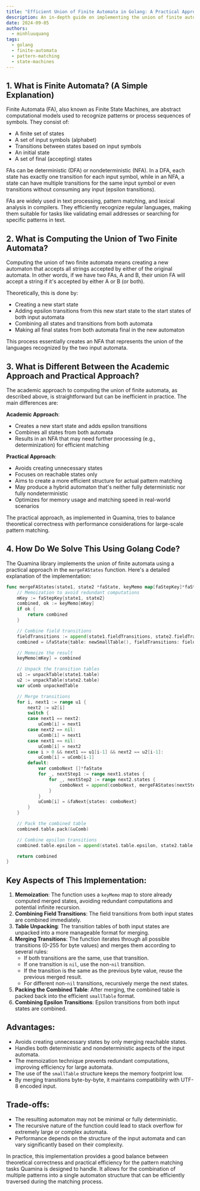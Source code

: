 ```yaml
---
title: "Efficient Union of Finite Automata in Golang: A Practical Approach"
description: An in-depth guide on implementing the union of finite automata in Golang, focusing on practical efficiency and performance considerations.
date: 2024-09-05
authors:
  - minhluuquang
tags:
  - golang
  - finite-automata
  - pattern-matching
  - state-machines
---
```


## 1. What is Finite Automata? (A Simple Explanation)

Finite Automata (FA), also known as Finite State Machines, are abstract computational models used to recognize patterns or process sequences of symbols. They consist of:

- A finite set of states
- A set of input symbols (alphabet)
- Transitions between states based on input symbols
- An initial state
- A set of final (accepting) states

FAs can be deterministic (DFA) or nondeterministic (NFA). In a DFA, each state has exactly one transition for each input symbol, while in an NFA, a state can have multiple transitions for the same input symbol or even transitions without consuming any input (epsilon transitions).

FAs are widely used in text processing, pattern matching, and lexical analysis in compilers. They efficiently recognize regular languages, making them suitable for tasks like validating email addresses or searching for specific patterns in text.

## 2. What is Computing the Union of Two Finite Automata?

Computing the union of two finite automata means creating a new automaton that accepts all strings accepted by either of the original automata. In other words, if we have two FAs, A and B, their union FA will accept a string if it's accepted by either A or B (or both).

Theoretically, this is done by:

- Creating a new start state
- Adding epsilon transitions from this new start state to the start states of both input automata
- Combining all states and transitions from both automata
- Making all final states from both automata final in the new automaton

This process essentially creates an NFA that represents the union of the languages recognized by the two input automata.

## 3. What is Different Between the Academic Approach and Practical Approach?

The academic approach to computing the union of finite automata, as described above, is straightforward but can be inefficient in practice. The main differences are:

**Academic Approach**:

- Creates a new start state and adds epsilon transitions
- Combines all states from both automata
- Results in an NFA that may need further processing (e.g., determinization) for efficient matching

**Practical Approach**:

- Avoids creating unnecessary states
- Focuses on reachable states only
- Aims to create a more efficient structure for actual pattern matching
- May produce a hybrid automaton that's neither fully deterministic nor fully nondeterministic
- Optimizes for memory usage and matching speed in real-world scenarios

The practical approach, as implemented in Quamina, tries to balance theoretical correctness with performance considerations for large-scale pattern matching.

## 4. How Do We Solve This Using Golang Code?

The Quamina library implements the union of finite automata using a practical approach in the `mergeFAStates` function. Here's a detailed explanation of the implementation:

```go
func mergeFAStates(state1, state2 *faState, keyMemo map[faStepKey]*faState, printer printer) *faState {
    // Memoization to avoid redundant computations
    mKey := faStepKey{state1, state2}
    combined, ok := keyMemo[mKey]
    if ok {
        return combined
    }

    // Combine field transitions
    fieldTransitions := append(state1.fieldTransitions, state2.fieldTransitions...)
    combined = &faState{table: newSmallTable(), fieldTransitions: fieldTransitions}

    // Memoize the result
    keyMemo[mKey] = combined

    // Unpack the transition tables
    u1 := unpackTable(state1.table)
    u2 := unpackTable(state2.table)
    var uComb unpackedTable

    // Merge transitions
    for i, next1 := range u1 {
        next2 := u2[i]
        switch {
        case next1 == next2:
            uComb[i] = next1
        case next2 == nil:
            uComb[i] = next1
        case next1 == nil:
            uComb[i] = next2
        case i > 0 && next1 == u1[i-1] && next2 == u2[i-1]:
            uComb[i] = uComb[i-1]
        default:
            var comboNext []*faState
            for _, nextStep1 := range next1.states {
                for _, nextStep2 := range next2.states {
                    comboNext = append(comboNext, mergeFAStates(nextStep1, nextStep2, keyMemo, printer))
                }
            }
            uComb[i] = &faNext{states: comboNext}
        }
    }

    // Pack the combined table
    combined.table.pack(&uComb)

    // Combine epsilon transitions
    combined.table.epsilon = append(state1.table.epsilon, state2.table.epsilon...)

    return combined
}
```

## Key Aspects of This Implementation:

1. **Memoization**: The function uses a `keyMemo` map to store already computed merged states, avoiding redundant computations and potential infinite recursion.
2. **Combining Field Transitions**: The field transitions from both input states are combined immediately.
3. **Table Unpacking**: The transition tables of both input states are unpacked into a more manageable format for merging.
4. **Merging Transitions**: The function iterates through all possible transitions (0-255 for byte values) and merges them according to several rules:
   - If both transitions are the same, use that transition.
   - If one transition is `nil`, use the non-`nil` transition.
   - If the transition is the same as the previous byte value, reuse the previous merged result.
   - For different non-`nil` transitions, recursively merge the next states.
5. **Packing the Combined Table**: After merging, the combined table is packed back into the efficient `smallTable` format.
6. **Combining Epsilon Transitions**: Epsilon transitions from both input states are combined.

## Advantages:

- Avoids creating unnecessary states by only merging reachable states.
- Handles both deterministic and nondeterministic aspects of the input automata.
- The memoization technique prevents redundant computations, improving efficiency for large automata.
- The use of the `smallTable` structure keeps the memory footprint low.
- By merging transitions byte-by-byte, it maintains compatibility with UTF-8 encoded input.

## Trade-offs:

- The resulting automaton may not be minimal or fully deterministic.
- The recursive nature of the function could lead to stack overflow for extremely large or complex automata.
- Performance depends on the structure of the input automata and can vary significantly based on their complexity.

In practice, this implementation provides a good balance between theoretical correctness and practical efficiency for the pattern matching tasks Quamina is designed to handle. It allows for the combination of multiple patterns into a single automaton structure that can be efficiently traversed during the matching process.

